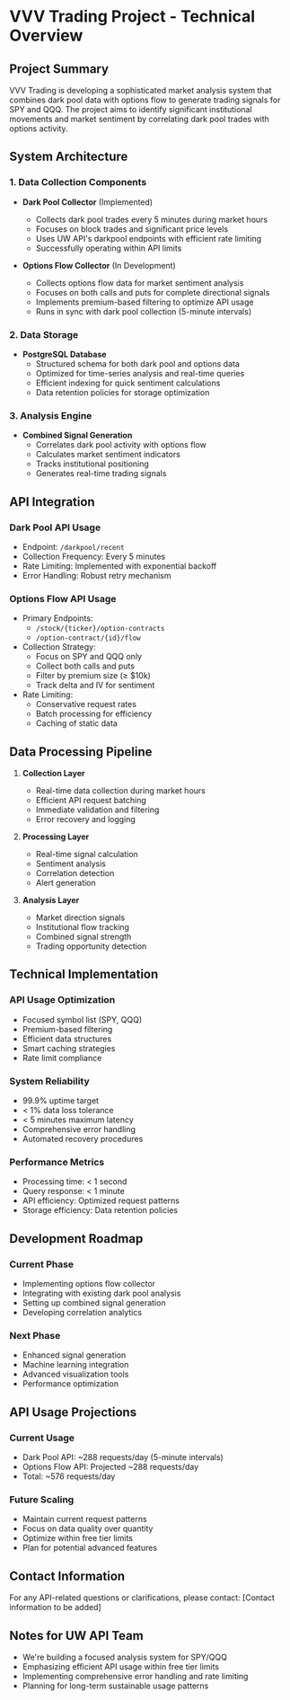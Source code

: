 # VVV Trading Project - Technical Overview

## Project Summary
VVV Trading is developing a sophisticated market analysis system that combines dark pool data with options flow to generate trading signals for SPY and QQQ. The project aims to identify significant institutional movements and market sentiment by correlating dark pool trades with options activity.

## System Architecture

### 1. Data Collection Components
- **Dark Pool Collector** (Implemented)
  - Collects dark pool trades every 5 minutes during market hours
  - Focuses on block trades and significant price levels
  - Uses UW API's darkpool endpoints with efficient rate limiting
  - Successfully operating within API limits

- **Options Flow Collector** (In Development)
  - Collects options flow data for market sentiment analysis
  - Focuses on both calls and puts for complete directional signals
  - Implements premium-based filtering to optimize API usage
  - Runs in sync with dark pool collection (5-minute intervals)

### 2. Data Storage
- **PostgreSQL Database**
  - Structured schema for both dark pool and options data
  - Optimized for time-series analysis and real-time queries
  - Efficient indexing for quick sentiment calculations
  - Data retention policies for storage optimization

### 3. Analysis Engine
- **Combined Signal Generation**
  - Correlates dark pool activity with options flow
  - Calculates market sentiment indicators
  - Tracks institutional positioning
  - Generates real-time trading signals

## API Integration

### Dark Pool API Usage
- Endpoint: `/darkpool/recent`
- Collection Frequency: Every 5 minutes
- Rate Limiting: Implemented with exponential backoff
- Error Handling: Robust retry mechanism

### Options Flow API Usage
- Primary Endpoints:
  - `/stock/{ticker}/option-contracts`
  - `/option-contract/{id}/flow`
- Collection Strategy:
  - Focus on SPY and QQQ only
  - Collect both calls and puts
  - Filter by premium size (≥ $10k)
  - Track delta and IV for sentiment
- Rate Limiting:
  - Conservative request rates
  - Batch processing for efficiency
  - Caching of static data

## Data Processing Pipeline

1. **Collection Layer**
   - Real-time data collection during market hours
   - Efficient API request batching
   - Immediate validation and filtering
   - Error recovery and logging

2. **Processing Layer**
   - Real-time signal calculation
   - Sentiment analysis
   - Correlation detection
   - Alert generation

3. **Analysis Layer**
   - Market direction signals
   - Institutional flow tracking
   - Combined signal strength
   - Trading opportunity detection

## Technical Implementation

### API Usage Optimization
- Focused symbol list (SPY, QQQ)
- Premium-based filtering
- Efficient data structures
- Smart caching strategies
- Rate limit compliance

### System Reliability
- 99.9% uptime target
- < 1% data loss tolerance
- < 5 minutes maximum latency
- Comprehensive error handling
- Automated recovery procedures

### Performance Metrics
- Processing time: < 1 second
- Query response: < 1 minute
- API efficiency: Optimized request patterns
- Storage efficiency: Data retention policies

## Development Roadmap

### Current Phase
- Implementing options flow collector
- Integrating with existing dark pool analysis
- Setting up combined signal generation
- Developing correlation analytics

### Next Phase
- Enhanced signal generation
- Machine learning integration
- Advanced visualization tools
- Performance optimization

## API Usage Projections

### Current Usage
- Dark Pool API: ~288 requests/day (5-minute intervals)
- Options Flow API: Projected ~288 requests/day
- Total: ~576 requests/day

### Future Scaling
- Maintain current request patterns
- Focus on data quality over quantity
- Optimize within free tier limits
- Plan for potential advanced features

## Contact Information
For any API-related questions or clarifications, please contact:
[Contact information to be added]

## Notes for UW API Team
- We're building a focused analysis system for SPY/QQQ
- Emphasizing efficient API usage within free tier limits
- Implementing comprehensive error handling and rate limiting
- Planning for long-term sustainable usage patterns 